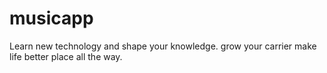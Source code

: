 # musicapp
Learn new technology  and shape your knowledge. grow your carrier make life better place all the way.
